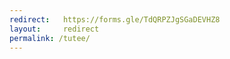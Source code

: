 ```yaml
---
redirect:   https://forms.gle/TdQRPZJgSGaDEVHZ8
layout:     redirect
permalink: /tutee/
---
```

<!--MAY TUTOR FORM-->